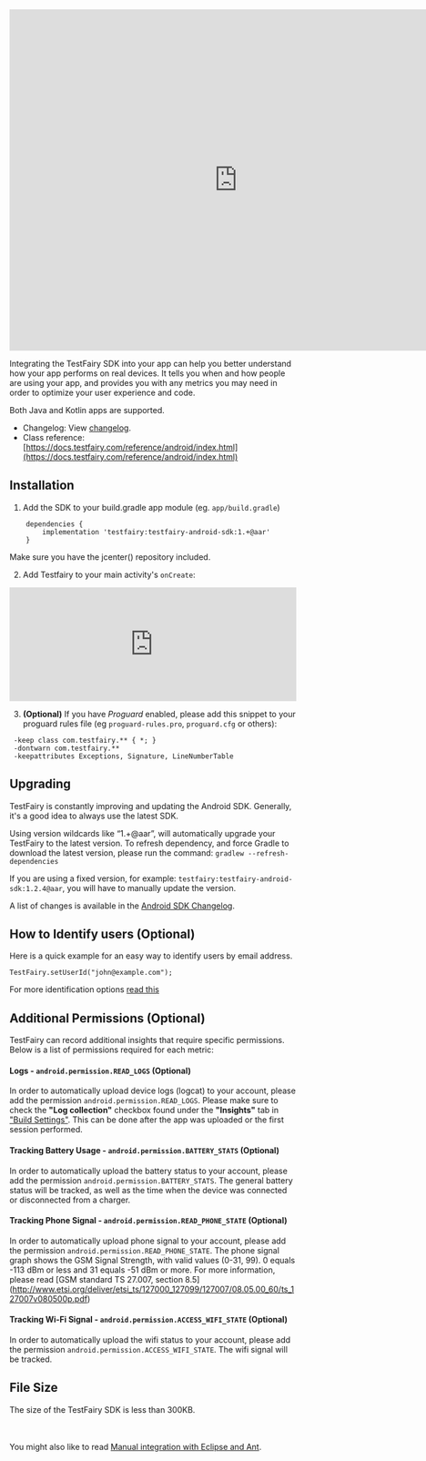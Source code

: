 <iframe src="https://embed.fleeq.io/l/k84b88ljvv-6tgpx1w80o" frameborder="0" allowfullscreen="true" style="width:800px; height: 600px;"></iframe>


Integrating the TestFairy SDK into your app can help you better understand how your app performs on real devices. It tells you when and how people are using your app, and provides you with any metrics you may need in order to optimize your user experience and code.

Both Java and Kotlin apps are supported.

- Changelog: View [changelog](http://docs.testfairy.com/Android/Changelog.html).
- Class reference: [https://docs.testfairy.com/reference/android/index.html](https://docs.testfairy.com/reference/android/index.html)

## Installation

<!--
[ ![Download](https://api.bintray.com/packages/testfairy/testfairy/testfairy/images/download.svg) ](https://bintray.com/testfairy/testfairy/testfairy/_latestVersion)
-->

1. Add the SDK to your build.gradle app module (eg. `app/build.gradle`)
```
    dependencies {
        implementation 'testfairy:testfairy-android-sdk:1.+@aar'
    }
```
   Make sure you have the jcenter() repository included.

2. Add Testfairy to your main activity's `onCreate`:
<iframe frameBorder="0" width="100%" height="200" src="https://app.testfairy.com/sdk/android/iframe"></iframe>

3. **(Optional)** If you have *Proguard* enabled, please add this snippet to your proguard rules file (eg `proguard-rules.pro`,   `proguard.cfg` or others):
```
 -keep class com.testfairy.** { *; }
 -dontwarn com.testfairy.**
 -keepattributes Exceptions, Signature, LineNumberTable
```


## Upgrading

TestFairy is constantly improving and updating the Android SDK. Generally, it's a good idea to always use the latest SDK.

Using version wildcards like “1.+@aar”, will automatically upgrade your TestFairy to the latest version. To refresh dependency, and force Gradle to download the latest version, please run the command: `gradlew --refresh-dependencies`

If you are using a fixed version, for example: `testfairy:testfairy-android-sdk:1.2.4@aar`, you will have to manually update the version.

A list of changes is available in the [Android SDK Changelog](http://docs.testfairy.com/Android/Changelog.html).

## How to Identify users (Optional)

Here is a quick example for an easy way to identify users by email address.
```
TestFairy.setUserId("john@example.com");
```
For more identification options [read this](https://docs.testfairy.com/SDK/Identifying_Your_Users.html)


## <a name="permissions"></a>Additional Permissions (Optional)

TestFairy can record additional insights that require specific permissions. Below is a list of permissions required for each metric:

#### Logs - ```android.permission.READ_LOGS``` (Optional)

In order to automatically upload device logs (logcat) to your account, please add the permission ```android.permission.READ_LOGS```.
Please make sure to check the **"Log collection"** checkbox found under the **"Insights"** tab in ["Build Settings"](https://docs.testfairy.com/Getting_Started/Version_Settings.html). This can be done after the app was uploaded or the first session performed.

#### Tracking Battery Usage - ```android.permission.BATTERY_STATS``` (Optional)

In order to automatically upload the battery status to your account, please add the permission ```android.permission.BATTERY_STATS```. 
The general battery status will be tracked, as well as the time when the device was connected or disconnected from a charger.

#### Tracking Phone Signal - ```android.permission.READ_PHONE_STATE``` (Optional)

In order to automatically upload phone signal to your account, please add the permission ```android.permission.READ_PHONE_STATE```. 
The phone signal graph shows the GSM Signal Strength, with valid values (0-31, 99). 0 equals -113 dBm or less and 31 equals -51 dBm or more. For more information, please read [GSM standard TS 27.007, section 8.5] (http://www.etsi.org/deliver/etsi_ts/127000_127099/127007/08.05.00_60/ts_127007v080500p.pdf)

#### Tracking Wi-Fi Signal - ```android.permission.ACCESS_WIFI_STATE``` (Optional)

In order to automatically upload the wifi status to your account, please add the permission ```android.permission.ACCESS_WIFI_STATE```. 
The wifi signal will be tracked. 

## File Size

The size of the TestFairy SDK is less than 300KB.

<br><br>
You might also like to read [Manual integration with Eclipse and Ant](http://docs.testfairy.com/Android/Manual_integration_with_Eclipse_and_Ant.html).

